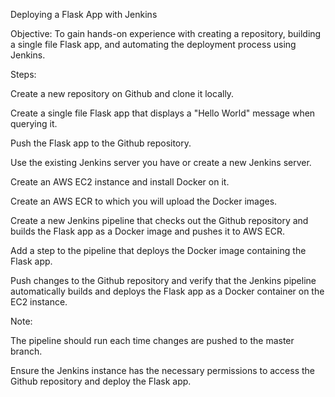 Deploying a Flask App with Jenkins 

 

Objective: To gain hands-on experience with creating a repository, building a single file Flask app, and automating the deployment process using Jenkins. 

 

Steps: 

Create a new repository on Github and clone it locally. 

Create a single file Flask app that displays a "Hello World" message when querying it. 

Push the Flask app to the Github repository. 

Use the existing Jenkins server you have or create a new Jenkins server. 

Create an AWS EC2 instance and install Docker on it. 

Create an AWS ECR to which you will upload the Docker images. 

Create a new Jenkins pipeline that checks out the Github repository and builds the Flask app as a Docker image and pushes it to AWS ECR. 

Add a step to the pipeline that deploys the Docker image containing the Flask app. 

Push changes to the Github repository and verify that the Jenkins pipeline automatically builds and deploys the Flask app as a Docker container on the EC2 instance. 

Note: 

The pipeline should run each time changes are pushed to the master branch. 

Ensure the Jenkins instance has the necessary permissions to access the Github repository and deploy the Flask app. 
